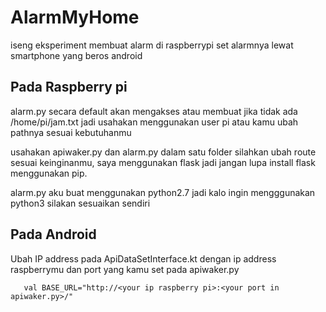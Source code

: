 # AlarmMyHome
iseng eksperiment membuat alarm di raspberrypi set alarmnya lewat smartphone yang beros android

## Pada Raspberry pi
alarm.py secara default akan mengakses atau membuat jika tidak ada /home/pi/jam.txt jadi usahakan menggunakan user pi atau kamu ubah pathnya sesuai kebutuhanmu

usahakan apiwaker.py dan alarm.py dalam satu folder silahkan ubah route sesuai keinginanmu, saya menggunakan flask jadi jangan lupa install flask menggunakan pip.

alarm.py aku buat menggunakan python2.7 jadi kalo ingin mengggunakan python3 silakan sesuaikan sendiri

## Pada Android

Ubah IP address pada ApiDataSetInterface.kt dengan ip address raspberrymu dan port yang kamu set pada apiwaker.py
```
   val BASE_URL="http://<your ip raspberry pi>:<your port in apiwaker.py>/"
``` 
